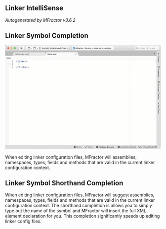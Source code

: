 ## Linker IntelliSense
*Autogenerated by MFractor v3.6.2*
## Linker Symbol Completion


![Our Linker IntelliSense engine provides an easy way to exclude symbols from linking.](/img/code-completion/linker/linker-intellisense.gif)

When editing linker configuration files, MFractor will assemblies, namespaces, types, fields and methods that are valid in the current linker configuration context.


## Linker Symbol Shorthand Completion

When editing linker configuration files, MFractor will suggest assemblies, namespaces, types, fields and methods that are valid in the current linker configuration context. The shorthand completion is allows you to simply type out the name of the symbol and MFractor will insert the full XML element declaration for you. This completion significantly speeds up editing linker config files.


